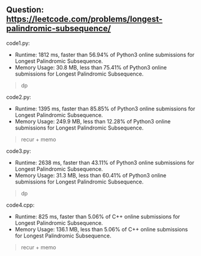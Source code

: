 ## Question: https://leetcode.com/problems/longest-palindromic-subsequence/

code1.py:
* Runtime: 1812 ms, faster than 56.94% of Python3 online submissions for Longest Palindromic Subsequence.
* Memory Usage: 30.8 MB, less than 75.41% of Python3 online submissions for Longest Palindromic Subsequence.
> dp

code2.py:
* Runtime: 1395 ms, faster than 85.85% of Python3 online submissions for Longest Palindromic Subsequence.
* Memory Usage: 249.9 MB, less than 12.28% of Python3 online submissions for Longest Palindromic Subsequence.
> recur + memo

code3.py:
* Runtime: 2638 ms, faster than 43.11% of Python3 online submissions for Longest Palindromic Subsequence.
* Memory Usage: 31.3 MB, less than 60.41% of Python3 online submissions for Longest Palindromic Subsequence.
> dp

code4.cpp:
* Runtime: 825 ms, faster than 5.06% of C++ online submissions for Longest Palindromic Subsequence.
* Memory Usage: 136.1 MB, less than 5.06% of C++ online submissions for Longest Palindromic Subsequence.
> recur + memo